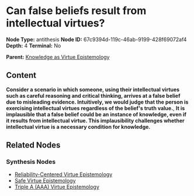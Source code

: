 # Can false beliefs result from intellectual virtues?

**Node Type:** antithesis
**Node ID:** 67c9394d-119c-46ab-9199-428f69072af4
**Depth:** 4
**Terminal:** No

**Parent:** [Knowledge as Virtue Epistemology](knowledge-as-virtue-epistemology-synthesis-73f17771-7858-4c6a-ac02-12aaac18abd1.md)

## Content

**Consider a scenario in which someone, using their intellectual virtues such as careful reasoning and critical thinking, arrives at a false belief due to misleading evidence. Intuitively, we would judge that the person is exercising intellectual virtues regardless of the belief's truth value.**, **It is implausible that a false belief could be an instance of knowledge, even if it results from intellectual virtue. This implausibility challenges whether intellectual virtue is a necessary condition for knowledge.**

## Related Nodes

### Synthesis Nodes

- [Reliability-Centered Virtue Epistemology](reliability-centered-virtue-epistemology-synthesis-4b07c928-1837-4101-950e-7ecc60f0aba5.md)
- [Safe Virtue Epistemology](safe-virtue-epistemology-synthesis-089cf930-04f2-42fe-85ce-07d2cbb92c1b.md)
- [Triple A (AAA) Virtue Epistemology](triple-a-aaa-virtue-epistemology-synthesis-44fe45f0-20d4-43bb-9f81-8dda94f8e498.md)
